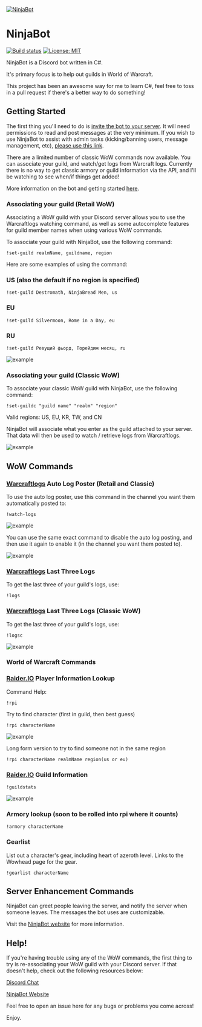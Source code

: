 [![NinjaBot](https://static1.squarespace.com/static/5644323de4b07810c0b6db7b/5939edfbf7e0abe61afd8b9c/5940bca7e58c6299ddc2119a/1497420130867/botdiscord.png?format=300w)](https://gngr.ninja/bot)

# NinjaBot
[![Build status](https://ci.appveyor.com/api/projects/status/9r20viaa3r2i9ksf?svg=true)](https://ci.appveyor.com/project/gngrninja/ninjabotcore) [![License: MIT](https://img.shields.io/badge/License-MIT-yellow.svg)](https://opensource.org/licenses/MIT)

NinjaBot is a Discord bot written in C#. 

It's primary focus is to help out guilds in World of Warcraft.

This project has been an awesome way for me to learn C#, feel free to toss in a pull request if there's a better way to do something!

## Getting Started
The first thing you'll need to do is [invite the bot to your server](https://discordapp.com/oauth2/authorize?client_id=238495040446398467&scope=bot&permissions=298048). 
It will need permissions to read and post messages at the very minimum. 
If you wish to use NinjaBot to assist with admin tasks (kicking/banning users, message management, etc), [please use this link](https://discordapp.com/oauth2/authorize?client_id=238495040446398467&scope=bot&permissions=27718).

There are a limited number of classic WoW commands now available. You can associate your guild, and watch/get logs from Warcraft logs. 
Currently there is no way to get classic armory or guild information via the API, and I'll be watching to see when/if things get added!

More information on the bot and getting started [here](https://www.gngrninja.com/bot).

### Associating your guild (Retail WoW)
Associating a WoW guild with your Discord server allows you to use the Warcraftlogs watching command, as well as some autocomplete features for guild member names when using various WoW commands.

To associate your guild with NinjaBot, use the following command:
```
!set-guild realmName, guildname, region
```
Here are some examples of using the command:
### US (also the default if no region is specified)
```
!set-guild Destromath, NinjaBread Men, us
```
### EU
``` 
!set-guild Silvermoon, Rome in a Day, eu
```
### RU
```
!set-guild Ревущий фьорд, Порейдим месяц, ru
```

![example](https://raw.githubusercontent.com/gngrninja/NinjaBotCore/Dev/media/set-guild.PNG)
### Associating your guild (Classic WoW)

To associate your classic WoW guild with NinjaBot, use the following command:
```
!set-guildc "guild name" "realm" "region"
```

Valid regions:
US, EU, KR, TW, and CN

NinjaBot will associate what you enter as the guild attached to your server. That data will then be used to watch / retrieve logs from Warcraftlogs.

![example](https://raw.githubusercontent.com/gngrninja/NinjaBotCore/Dev/media/set-guildc.PNG)

## WoW Commands

### [Warcraftlogs](https://www.warcraftlogs.com) Auto Log Poster (Retail and Classic)

To use the auto log poster, use this command in the channel you want them automatically posted to:
```
!watch-logs
```

![example](https://raw.githubusercontent.com/gngrninja/NinjaBotCore/Dev/media/watch-en.PNG)

You can use the same exact command to disable the auto log posting, and then use it again to enable it (in the channel you want them posted to).

![example](https://raw.githubusercontent.com/gngrninja/NinjaBotCore/Dev/media/watch-dis.PNG)

### [Warcraftlogs](https://www.warcraftlogs.com) Last Three Logs

To get the last three of your guild's logs, use:

```
!logs
```

### [Warcraftlogs](https://www.warcraftlogs.com) Last Three Logs (Classic WoW)

To get the last three of your guild's logs, use:

```
!logsc
```
![example](https://raw.githubusercontent.com/gngrninja/NinjaBotCore/Dev/media/logsc.png)

### World of Warcraft Commands

### [Raider.IO](https://www.raider.io) Player Information Lookup

Command 
Help:

```
!rpi
```

Try to find character (first in guild, then best guess)
``` 
!rpi characterName
```

![example](https://raw.githubusercontent.com/gngrninja/NinjaBotCore/Dev/media/rpi.PNG)

Long form version to try to find someone not in the same region
```
!rpi characterName realmName region(us or eu)
```

### [Raider.IO](https://www.raider.io) Guild Information

```
!guildstats
```

![example](https://raw.githubusercontent.com/gngrninja/NinjaBotCore/Dev/media/guildstats.PNG)

### Armory lookup (soon to be rolled into rpi where it counts)

```
!armory characterName
```

### Gearlist

List out a character's gear, including heart of azeroth level. Links to the Wowhead page for the gear.
```
!gearlist characterName
```

## Server Enhancement Commands

NinjaBot can greet people leaving the server, and notify the server when someone leaves. The messages the bot uses are customizable.

Visit the [NinjaBot website](https://www.gngrninja.com/ninjabot-command-reference/2017/6/13/admin-commands) for more information.

## Help!

If you're having trouble using any of the WoW commands, the first thing to try is re-associating your WoW guild with your Discord server.
If that doesn't help, check out the following resources below:

[Discord Chat](https://discord.gg/MgvJuaV)

[NinjaBot Website](https://www.gngrninja.com/bot)

Feel free to open an issue here for any bugs or problems you come across!

Enjoy.